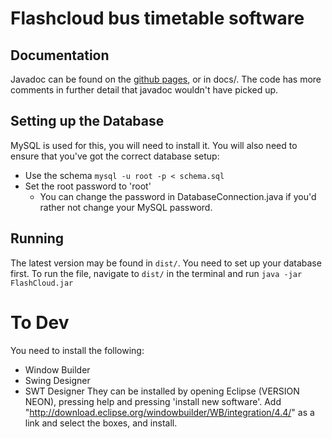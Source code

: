 # Flashcloud bus timetable software

## Documentation
Javadoc can be found on the [github pages](hjfitz.github.io/inse-v2), or in docs/. The code has more comments in further detail that javadoc wouldn't have picked up.

## Setting up the Database
MySQL is used for this, you will need to install it.
You will also need to ensure that you've got the correct database setup:
- Use the schema `mysql -u root -p < schema.sql`
- Set the root password to 'root'
	- You can change the password in DatabaseConnection.java if you'd rather not change your MySQL password.

## Running
The latest version may be found in `dist/`. You need to set up your database first. To run the file, navigate to `dist/` in the terminal and run `java -jar FlashCloud.jar`

# To Dev
You need to install the following:
- Window Builder
- Swing Designer
- SWT Designer
They can be installed by opening Eclipse (VERSION NEON), pressing help and pressing 'install new software'. Add "http://download.eclipse.org/windowbuilder/WB/integration/4.4/" as a link and select the boxes, and install.

